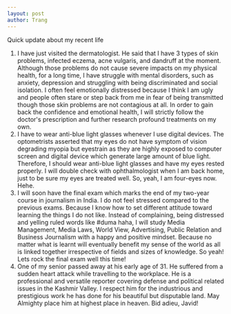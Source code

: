 ```yaml
---
layout: post
author: Trang
---
```


Quick update about my recent life

<ol>
  <li> I have just visited the dermatologist. He said that I have 3 types of skin problems, infected eczema, acne vulgaris, and dandruff at the moment. Although those problems do not cause severe impacts on my physical health, for a long time, I have struggle with mental disorders, such as anxiety, depression and struggling with being discriminated and social isolation. I often feel emotionally distressed because I think I am ugly and people often stare or step back from me in fear of being transmitted though those skin problems are not contagious at all. In order to gain back the confidence and emotional health, I will strictly follow the doctor's prescription and further research profound treatments on my own. </li>

  <li> I have to wear anti-blue light glasses whenever I use digital devices. The optometrists asserted that my eyes do not have symptom of vision degrading myopia but eyestrain as they are highly exposed to computer screen and digital device which generate large amount of blue light. Therefore, I should wear anti-blue light glasses and have my eyes rested properly. I will double check with ophthalmologist when I am back home, just to be sure my eyes are treated well. So, yeah, I am four-eyes now. Hehe. </li>

  <li> I will soon have the final exam which marks the end of my two-year course in journalism in India. I do not feel stressed compared to the previous exams. Because I know how to set different attitude toward learning the things I do not like. Instead of complaining, being distressed and yelling ruled words like #duma haha, I will study Media Management, Media Laws, World View, Advertising, Public Relation and Business Journalism with a happy and positive mindset. Because no matter what is learnt will eventually benefit my sense of the world as all is linked together irrespective of fields and sizes of knowledge. So yeah! Lets rock the final exam well this time! </li>

  <li> One of my senior passed away at his early age of 31. He suffered from a sudden heart attack while travelling to the workplace. He is a professional and versatile reporter covering defense and political related issues in the Kashmir Valley. I respect him for the industrious and prestigious work he has done for his beautiful but disputable land. May Almighty place him at highest place in heaven. Bid adieu, Javid! </li>
</ol>
